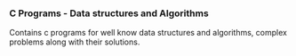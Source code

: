 ### C Programs - Data structures and Algorithms

Contains c programs for well know data structures and algorithms, complex problems along with their solutions.